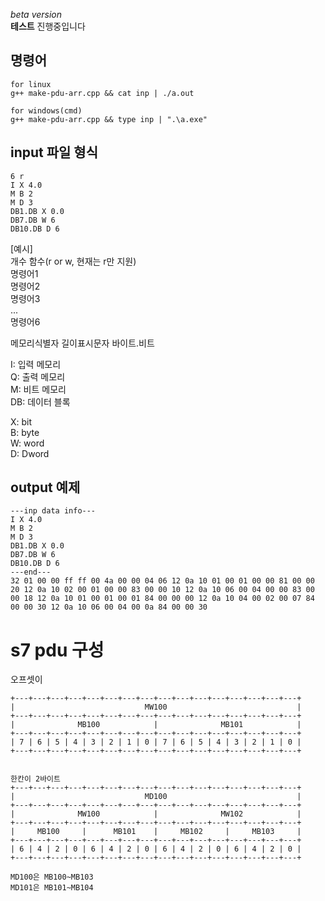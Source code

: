 *beta version*   
**테스트** 진행중입니다

## 명령어
```
for linux
g++ make-pdu-arr.cpp && cat inp | ./a.out

for windows(cmd)
g++ make-pdu-arr.cpp && type inp | ".\a.exe"
```

## input 파일 형식
```
6 r
I X 4.0
M B 2
M D 3
DB1.DB X 0.0
DB7.DB W 6
DB10.DB D 6
```
[예시]  
개수 함수(r or w, 현재는 r만 지원)  
명령어1  
명령어2  
명령어3  
...  
명령어6  


메모리식별자 길이표시문자 바이트.비트

I: 입력 메모리  
Q: 출력 메모리  
M: 비트 메모리  
DB: 데이터 블록  

X: bit  
B: byte  
W: word  
D: Dword  

## output 예제
```
---inp data info---
I X 4.0
M B 2
M D 3
DB1.DB X 0.0
DB7.DB W 6
DB10.DB D 6
---end---
32 01 00 00 ff ff 00 4a 00 00 04 06 12 0a 10 01 00 01 00 00 81 00 00 20 12 0a 10 02 00 01 00 00 83 00 00 10 12 0a 10 06 00 04 00 00 83 00 00 18 12 0a 10 01 00 01 00 01 84 00 00 00 12 0a 10 04 00 02 00 07 84 00 00 30 12 0a 10 06 00 04 00 0a 84 00 00 30 
```

# s7 pdu 구성
오프셋이 

```
+---+---+---+---+---+---+---+---+---+---+---+---+---+---+---+---+
|                             MW100                             |
+---+---+---+---+---+---+---+---+---+---+---+---+---+---+---+---+
|              MB100            |              MB101            |
+---+---+---+---+---+---+---+---+---+---+---+---+---+---+---+---+
| 7 | 6 | 5 | 4 | 3 | 2 | 1 | 0 | 7 | 6 | 5 | 4 | 3 | 2 | 1 | 0 |
+---+---+---+---+---+---+---+---+---+---+---+---+---+---+---+---+


한칸이 2바이트
+---+---+---+---+---+---+---+---+---+---+---+---+---+---+---+---+
|                             MD100                             |
+---+---+---+---+---+---+---+---+---+---+---+---+---+---+---+---+
|              MW100            |              MW102            |
+---+---+---+---+---+---+---+---+---+---+---+---+---+---+---+---+
|     MB100     |      MB101    |     MB102     |     MB103     |
+---+---+---+---+---+---+---+---+---+---+---+---+---+---+---+---+
| 6 | 4 | 2 | 0 | 6 | 4 | 2 | 0 | 6 | 4 | 2 | 0 | 6 | 4 | 2 | 0 |
+---+---+---+---+---+---+---+---+---+---+---+---+---+---+---+---+

MD100은 MB100~MB103
MD101은 MB101~MB104
```
